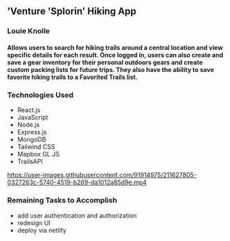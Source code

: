 ## 'Venture 'Splorin' Hiking App
### Louie Knolle

#### Allows users to search for hiking trails around a central location and view specific details for each result.  Once logged in, users can also create and save a gear inventory for their personal outdoors gears and create custom packing lists for future trips.  They also have the ability to save favorite hiking trails to a Favorited Trails list. 

### Technologies Used

* React.js
* JavaScript
* Node.js
* Express.js
* MongoDB
* Tailwind CSS
* Mapbox GL JS
* TrailsAPI


https://user-images.githubusercontent.com/91914975/211627805-0327263c-5740-4519-b269-da1012a85d9e.mp4

### Remaining Tasks to Accomplish
* add user authentication and authorization
* redesign UI 
* deploy via netlify
